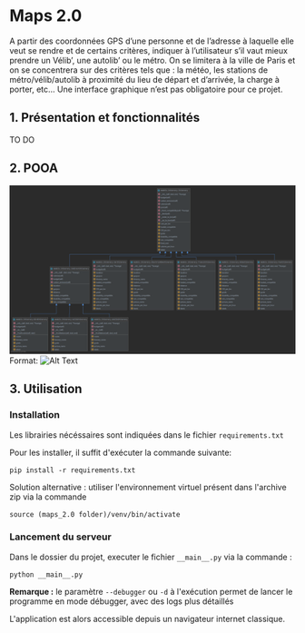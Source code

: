 # Maps 2.0

A partir des coordonnées GPS d’une personne et de l’adresse à laquelle elle veut se rendre et de certains critères, indiquer à l’utilisateur s’il vaut mieux prendre un Vélib’, une autolib’ ou le métro.
On se limitera à la ville de Paris et on se concentrera sur des critères tels que : la météo, les stations de métro/vélib/autolib à proximité du lieu de départ et d’arrivée, la charge à porter, etc…
Une interface graphique n’est pas obligatoire pour ce projet.

## 1. Présentation et fonctionnalités
TO DO

## 2. POOA
![GitHub Logo](/static/images/uml.png)
Format: ![Alt Text](png)


## 3. Utilisation

### Installation
Les librairies nécéssaires sont indiquées dans le fichier ```requirements.txt```

Pour les installer, il suffit d'exécuter la commande suivante:
```
pip install -r requirements.txt
```

Solution alternative : utiliser l'environnement virtuel présent dans l'archive zip via la commande 
```
source (maps_2.0 folder)/venv/bin/activate
```

### Lancement du serveur

Dans le dossier du projet, executer le fichier 
```__main__.py```
via la commande :
```
python __main__.py
```
**Remarque :** le paramètre ```--debugger``` ou ```-d``` à l'exécution permet de lancer le programme en mode débugger, avec des logs plus détaillés

L'application est alors accessible depuis un navigateur internet classique.

